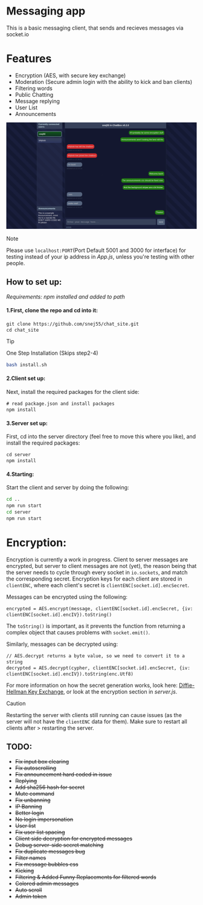 # Messaging app

This is a basic messaging client, that sends and recieves messages via socket.io


# Features 
 * Encryption (AES, with secure key exchange)
 * Moderation (Secure admin login with the ability to kick and ban clients)
 * Filtering words
 * Public Chatting
 * Message replying
 * User List
 * Announcements

![image](https://github.com/snej55/chat_site/blob/main/media/Screenshot_1.png)


>[!NOTE]
>Please use `localhost:PORT`(Port Default 5001 and 3000 for interface) for testing instead of your ip address in *App.js*, unless you're testing with other people.


## How to set up:

_Requirements: npm installed and added to path_

#### 1.First, clone the repo and cd into it:

```
git clone https://github.com/snej55/chat_site.git
cd chat_site
```

>[!TIP]
>One Step Installation (Skips step2-4)
>```bash
> bash install.sh
>```

#### 2.Client set up:

Next, install the required packages for the client side:

```
# read package.json and install packages
npm install
```


#### 3.Server set up:

First, cd into the server directory (feel free to move this where you like), and install the required packages:

```
cd server
npm install
```


#### 4.Starting:
Start the client and server by doing the following:
```bash
cd ..
npm run start
cd server
npm run start
```
# Encryption:

Encryption is currently a work in progress. Client to server messages are encrypted, but server to client messages are not (yet), the reason being that the server needs to cycle through every socket in `io.sockets`, and match the corresponding secret. Encryption keys for each client are stored in `clientENC`, where each client's secret is `clientENC[socket.id].encSecret`.

Messages can be encrypted using the following:
```
encrypted = AES.encrypt(message, clientENC[socket.id].encSecret, {iv: clientENC[socket.id].encIV}).toString()
```
The `toString()` is important, as it prevents the function from returning a complex object that causes problems with `socket.emit()`.

Similarly, messages can be decrypted using:
```
// AES.decrypt returns a byte value, so we need to convert it to a string
decrypted = AES.decrypt(cypher, clientENC[socket.id].encSecret, {iv: clientENC[socket.id].encIV}).toString(enc.Utf8)
```

For more information on how the secret generation works, look here: [Diffie-Hellman Key Exchange](https://en.wikipedia.org/wiki/Diffie%E2%80%93Hellman_key_exchange), or look at the encryption section in *server.js*.

> [!CAUTION]
> Restarting the server with clients still running can cause issues (as the server will not have the `clientENC` data for them). Make sure to restart all clients after > restarting the server.

## TODO:
 * ~~Fix input box clearing~~
 * ~~Fix autoscrolling~~
 * ~~Fix announcement hard coded in issue~~
 * ~~Replying~~
 * ~~Add sha256 hash for secret~~
 * ~~Mute command~~
 * ~~Fix unbanning~~
 * ~~IP Banning~~
 * ~~Better login~~
 * ~~No login impersonation~~
 * ~~User list~~
 * ~~Fix user list spacing~~
 * ~~Client side decryption for encrypted messages~~
 * ~~Debug server-side secret matching~~
 * ~~Fix duplicate messages bug~~
 * ~~Filter names~~
 * ~~Fix message bubbles css~~
 * ~~Kicking~~
 * ~~Filtering & Added Funny Replacements for filtered words~~
 * ~~Colored admin messages~~
 * ~~Auto scroll~~
 * ~~Admin token~~
